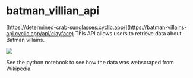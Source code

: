 # batman_villian_api

[https://determined-crab-sunglasses.cyclic.app/](https://batman-villains-api.cyclic.app/api/clayface)
This API allows users to retrieve data about Batman villains.

![](https://external-content.duckduckgo.com/iu/?u=https%3A%2F%2Fstatic0.srcdn.com%2Fwordpress%2Fwp-content%2Fuploads%2F2020%2F06%2FBatman-The-Animated-Series-Villains.jpg&f=1&nofb=1&ipt=baba477721a23a382c037927c5c6719dbf5f3bafe5b1473f36be437afdc0ac6f&ipo=images)

See the python notebook to see how the data was webscraped from Wikipedia.

